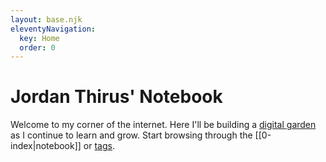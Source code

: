 ```yaml
---
layout: base.njk
eleventyNavigation:
  key: Home
  order: 0
---
```

# Jordan Thirus' Notebook

Welcome to my corner of the internet. Here I'll be building a [digital garden](https://maggieappleton.com/garden-history) as I continue to learn and grow. Start browsing through the [[0-index|notebook]] or [tags](/tags).
